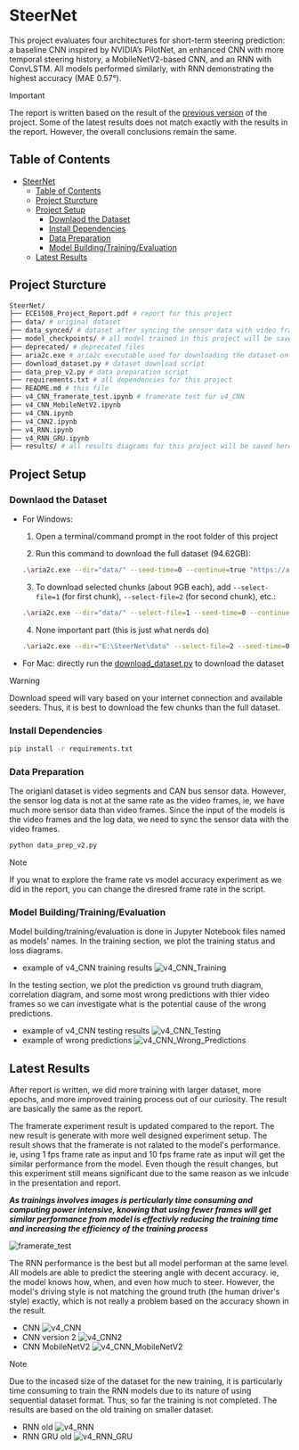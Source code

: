 # SteerNet

This project evaluates four architectures for short-term steering prediction: a baseline CNN inspired by NVIDIA’s PilotNet, an enhanced CNN with more temporal steering history, a MobileNetV2-based CNN, and an RNN with ConvLSTM. All models performed similarly, with RNN demonstrating the highest accuracy (MAE 0.57°).

> [!IMPORTANT]  
> The report is written based on the result of the [previous version](https://github.com/gh0stintheshe11/SteerNet/tree/52d8f3934dbdb8a67bdfaafc7b5af43fbc6916fe) of the project. Some of the latest results does not match exactly with the results in the report. However, the overall conclusions remain the same. 

## Table of Contents

- [SteerNet](#steernet)
  - [Table of Contents](#table-of-contents)
  - [Project Sturcture](#project-sturcture)
  - [Project Setup](#project-setup)
    - [Downlaod the Dataset](#downlaod-the-dataset)
    - [Install Dependencies](#install-dependencies)
    - [Data Preparation](#data-preparation)
    - [Model Building/Training/Evaluation](#model-buildingtrainingevaluation)
  - [Latest Results](#latest-results)

## Project Sturcture

```bash
SteerNet/
├── ECE1508_Project_Report.pdf # report for this project
├── data/ # original dataset
├── data_synced/ # dataset after syncing the sensor data with video frames
├── model_checkpoints/ # all model trained in this project will be saved here as .pth files
├── deprecated/ # deprecated files
├── aria2c.exe # aria2c executable used for downloading the dataset on windows
├── download_dataset.py # dataset download script
├── data_prep_v2.py # data preparation script
├── requirements.txt # all dependencies for this project
├── README.md # this file
├── v4_CNN_framerate_test.ipynb # framerate test for v4_CNN
├── v4_CNN_MobileNetV2.ipynb
├── v4_CNN.ipynb
├── v4_CNN2.ipynb
├── v4_RNN.ipynb
├── v4_RNN_GRU.ipynb
├── results/ # all results diagrams for this project will be saved here
```

## Project Setup

### Downlaod the Dataset

- For Windows:

  1. Open a terminal/command prompt in the root folder of this project

  2. Run this command to download the full dataset (94.62GB):
  ```bash
  .\aria2c.exe --dir="data/" --seed-time=0 --continue=true "https://academictorrents.com/download/65a2fbc964078aff62076ff4e103f18b951c5ddb.torrent"
  ```

  3. To download selected chunks (about 9GB each), add `--select-file=1` (for first chunk), `--select-file=2` (for second chunk), etc.:
  ```bash
  .\aria2c.exe --dir="data/" --select-file=1 --seed-time=0 --continue=true "https://academictorrents.com/download/65a2fbc964078aff62076ff4e103f18b951c5ddb.torrent"
  ```

  4. None important part (this is just what nerds do)

  ```bash
  .\aria2c.exe --dir="E:\SteerNet\data" --select-file=2 --seed-time=0 --file-allocation=falloc --max-connection-per-server=16 --split=16 --min-split-size=1M --max-concurrent-downloads=64 --max-overall-download-limit=0 --max-download-limit=0 --disable-ipv6=true --bt-max-peers=500 --bt-request-peer-speed-limit=0 --max-overall-upload-limit=1K --async-dns=true --summary-interval=1 --disk-cache=128M --enable-mmap=true --optimize-concurrent-downloads=true --bt-tracker="http://academictorrents.com:6969/announce,udp://tracker.opentrackr.org:1337/announce,udp://9.rarbg.com:2810/announce,udp://tracker.openbittorrent.com:6969/announce,udp://tracker.torrent.eu.org:451/announce,udp://exodus.desync.com:6969/announce,udp://tracker.torrent.eu.org:451/announce,udp://tracker.moeking.me:6969/announce,udp://tracker.opentrackr.org:1337/announce,udp://open.stealth.si:80/announce,udp://movies.zsw.ca:6969/announce" --bt-enable-lpd=true --enable-peer-exchange=true --follow-torrent=mem --continue=true --console-log-level=notice "https://academictorrents.com/download/65a2fbc964078aff62076ff4e103f18b951c5ddb.torrent"
  ```

- For Mac:
  directly run the [download_dataset.py](download_dataset.py) to download the dataset

> [!WARNING] 
> Download speed will vary based on your internet connection and available seeders. Thus, it is best to download the few chunks than the full dataset.

### Install Dependencies

```bash
pip install -r requirements.txt
```

### Data Preparation

The origianl dataset is video segments and CAN bus sensor data. However, the sensor log data is not at the same rate as the video frames, ie, we have much more sensor data than video frames. Since the input of the models is the video frames and the log data, we need to sync the sensor data with the video frames.

```bash
python data_prep_v2.py
```
> [!NOTE]  
> If you wnat to explore the frame rate vs model accuracy experiment as we did in the report, you can change the diresred frame rate in the script.

### Model Building/Training/Evaluation

Model building/training/evaluation is done in Jupyter Notebook files named as models' names.
In the training section, we plot the training status and loss diagrams.

- example of v4_CNN training results
![v4_CNN_Training](./results/CNN_training.png)

In the testing section, we plot the prediction vs ground truth diagram, correlation diagram, and some most wrong predictions with thier video frames so we can investigate what is the potential cause of the wrong predictions.

- example of v4_CNN testing results
![v4_CNN_Testing](./results/CNN_new.png)
- example of wrong predictions
![v4_CNN_Wrong_Predictions](./results/CNN_worst_examples.png)

## Latest Results

After report is written, we did more training with larger dataset, more epochs, and more improved training process out of our curiosity. The result are basically the same as the report. 

The framerate experiment result is updated compared to the report. The new result is generate with more well designed experiment setup. The result shows that the framerate is not ralated to the model's performance. ie, using 1 fps frame rate as input and 10 fps frame rate as input will get the similar performance from the model. Even though the result changes, but this experiment still means significant due to the same reason as we inlcude in the presentation and report. 

***As trainings involves images is perticularly time consuming and computing power intensive, knowing that using fewer frames will get similar performance from model is effectivly reducing the training time and increasing the efficiency of the training process***

![framerate_test](./results/frame_rate_comparison_fair.png)

The RNN performance is the best but all model performan at the same level. All models are able to predict the steering angle with decent accuracy. ie, the model knows how, when, and even how much to steer. However, the model's driving style is not matching the ground truth (the human driver's style) exactly, which is not really a problem based on the accuracy shown in the result.

- CNN
![v4_CNN](./results/CNN_new.png)
- CNN version 2
![v4_CNN2](./results/CNN2_new.png)
- CNN MobileNetV2
![v4_CNN_MobileNetV2](./results/CNN_MobileNetV2_new.png)

> [!NOTE]  
> Due to the incased size of the dataset for the new training, it is particularly time consuming to train the RNN models due to its nature of using sequential dataset format. Thus, so far the training is not completed. The results are based on the old training on smaller dataset.

- RNN old
![v4_RNN](./results/RNN_old.png)
- RNN GRU old
![v4_RNN_GRU](./results/RNN_GRU_old.png)


